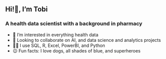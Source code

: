 ## Hi!👋, I’m Tobi

### A health data scientist with a background in pharmacy
- 👀 I’m interested in everything health data 
- 💞️ Looking to collaborate on AI, and data science and analytics projects
- 👩‍💻 I use SQL, R, Excel, PowerBI, and Python
- 😉 Fun facts: I love dogs, all shades of blue, and superheroes
<!---
OluwatobiOni/OluwatobiOni is a ✨ special ✨ repository because its `README.md` (this file) appears on your GitHub profile.
You can click the Preview link to take a look at your changes.
--->
